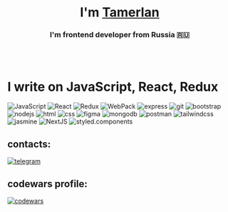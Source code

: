 <h1 align="center">I'm <a href="https://t.me/+79389899666" target="_blank">Tamerlan</a></h1>



<h3 align="center">I'm  frontend developer from Russia 🇷🇺</h3>
<br>
<br>
<h1 align="left"> I write on JavaScript, React, Redux</h1>



![JavaScript](https://img.shields.io/badge/-JavaScript-090909?style=for-the-badge&logo=JavaScript)   ![React](https://img.shields.io/badge/-React-090909?style=for-the-badge&logo=react)     ![Redux](https://img.shields.io/badge/-Redux-090909?style=for-the-badge&logo=redux)     ![WebPack](https://img.shields.io/badge/-WebPack-090909?style=for-the-badge&logo=webpack) ![express](https://img.shields.io/badge/-express-090909?style=for-the-badge&logo=express) ![git](https://img.shields.io/badge/-git-090909?style=for-the-badge&logo=git) ![bootstrap](https://img.shields.io/badge/-bootstrap-090909?style=for-the-badge&logo=bootstrap) ![nodejs](https://img.shields.io/badge/-nodejs-090909?style=for-the-badge&logo=nodedotjs) ![html](https://img.shields.io/badge/-html-090909?style=for-the-badge&logo=html5)  ![css](https://img.shields.io/badge/-css-090909?style=for-the-badge&logo=css3) ![figma](https://img.shields.io/badge/-figma-090909?style=for-the-badge&logo=figma) ![mongodb](https://img.shields.io/badge/-mongodb-090909?style=for-the-badge&logo=mongodb) ![postman](https://img.shields.io/badge/-postman-090909?style=for-the-badge&logo=postman) ![tailwindcss](https://img.shields.io/badge/-tailwindcss-090909?style=for-the-badge&logo=tailwindcss) ![jasmine](https://img.shields.io/badge/-jasmine-090909?style=for-the-badge&logo=jasmine) ![NextJS](https://img.shields.io/badge/-NextJS-090909?style=for-the-badge&logo=next.js)
![styled.components](https://img.shields.io/badge/-styled.components-090909?style=for-the-badge&logo=styled.components)

## contacts:
   
   [![telegram](https://img.shields.io/badge/-telegram-090909?style=for-the-badge&logo=telegram)](https://t.me/+79389899666) 
   
   
  
   ## codewars profile:
   [![codewars](https://www.codewars.com/users/SavageMask/badges/large)](https://www.codewars.com/users/SavageMask) 


